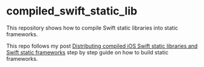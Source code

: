 # compiled_swift_static_lib

This repository shows how to compile Swift static libraries into static frameworks.

This repo follows my post [Distributing compiled iOS Swift static libraries and Swift static frameworks](https://medium.com/@anuragajwani/distributing-compiled-ios-swift-static-libraries-and-swift-static-frameworks-7fecc4f3d182) step by step guide on how to build static frameworks.
